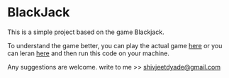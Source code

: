 # BlackJack

This is a simple project based on the game Blackjack.

To understand the game better, you can play the actual game [here](https://games.washingtonpost.com/games/blackjack) or you can leran [here](https://youtu.be/PljDuynF-j0) and then run this code on your machine.

Any suggestions are welcome. write to me >> shivjeetdyade@gmail.com
